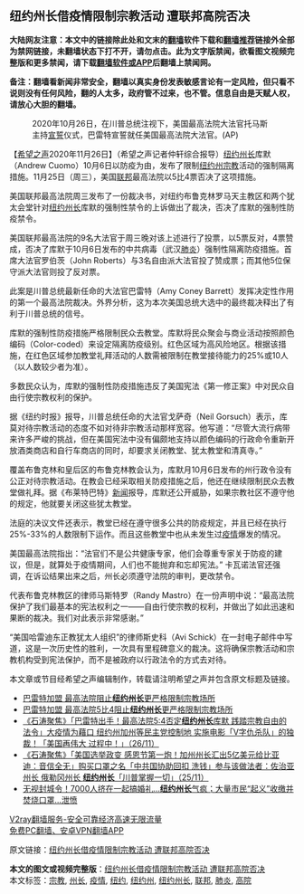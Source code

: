  <h2>纽约州长借疫情限制宗教活动 遭联邦高院否决</h2> <p class="notice"><b>大陆网友注意：本文中的链接除此处和文末的<a href="https://github.com/bannedbook/fanqiang" >翻墙</a>软件下载和<a href="https://github.com/killgcd/justmysocks/blob/master/README.md">翻墙推荐</a>链接外全部为禁网链接，未翻墙状态下打不开，请勿点击。此为文字版禁闻，欲看图文视频完整版和更多禁闻，请下载<a href="https://github.com/bannedbook/fanqiang">翻墙软件或APP</a>后翻墙上禁闻网。</p><p>备注：翻墙看新闻非常安全，翻墙以真实身份发表敏感言论有一定风险，但只看不说则没有任何风险，翻的人太多，政府管不过来，也不管。信息自由是天赋人权，请放心大胆的翻墙。</b></p>  <div class="entry"> <figure><figcaption>2020年10月26日，在川普总统注视下，美国最高法院大法官托马斯主持<span class='wp_keywordlink'><a href="https://www.bannedbook.org/forum5/topic17.html" title="宣誓与预言" target="_blank">宣誓</a></span>仪式，巴雷特宣誓就任美国最高法院大法官。(AP)</figcaption></figure> <p>【<span class='wp_keywordlink_affiliate'><a href="https://www.soundofhope.org" title="希望之声" target="_blank">希望之声</a></span>2020年11月26日】（希望之声记者仲轩综合报导）<a href="https://www.bannedbook.org/bnews/tag/%e7%ba%bd%e7%ba%a6/" class="st_tag internal_tag" rel="tag" title="标签 纽约 下的日志">纽约</a><a href="https://www.bannedbook.org/bnews/tag/%E5%B7%9E%E9%95%BF/" class="st_tag internal_tag" rel="tag" title="标签 州长 下的日志">州长</a>库默（Andrew Cuomo）10月6日以防疫为由，发布了限制<a href="https://www.bannedbook.org/bnews/tag/%E7%BA%BD%E7%BA%A6%E5%B7%9E/" class="st_tag internal_tag" rel="tag" title="标签 纽约州 下的日志">纽约州</a><a href="https://www.bannedbook.org/bnews/tag/%e5%ae%97%e6%95%99/" class="st_tag internal_tag" rel="tag" title="标签 宗教 下的日志">宗教</a>活动的强制隔离措施。11月25日（周三），美国<a href="https://www.bannedbook.org/bnews/tag/%E8%81%94%E9%82%A6/" class="st_tag internal_tag" rel="tag" title="标签 联邦 下的日志">联邦</a>最高法院以5比4票否决了这项措施。</p> <p>美国联邦最高法院周三发布了一份裁决书，对纽约布鲁克林罗马天主教区和两个犹太会堂针对<a href="https://www.bannedbook.org/bnews/tag/%e7%ba%bd%e7%ba%a6%e5%b7%9e%e9%95%bf/" class="st_tag internal_tag" rel="tag" title="标签 纽约州长 下的日志">纽约州长</a>库默的强制性禁令的上诉做出了裁决，否决了库默的强制性防疫禁令。</p> <p>美国联邦最高法院的9名大法官于周三晚对该上述进行了投票，以5票反对，4票赞成，否决了库默于10月6日发布的中共病毒（武汉<a href="https://www.bannedbook.org/bnews/tag/%e8%82%ba%e7%82%8e/" class="st_tag internal_tag" rel="tag" title="标签 肺炎 下的日志">肺炎</a>）强制性隔离防疫措施。首席大法官罗伯茨（John Roberts）与3名自由派大法官投了赞成票；而其他5位保守派大法官则投了反对票。</p>  <p>此案是川普总统最新任命的大法官巴雷特（Amy Coney Barrett）发挥决定性作用的第一个最高法院裁决。外界分析，这为本次美国总统大选中的最终裁决释出了有利于川普总统的信号。</p> <p>库默的强制性防疫措施严格限制民众去教堂。库默将民众聚会与商业活动按照颜色编码（Color-coded）来设定隔离防疫级别。红色区域为高风险地区。根据该措施，在红色区域参加教堂礼拜活动的人数需被限制在教堂接待能力的25%或10人（以人数较少者为准）。</p> <p>多数民众认为，库默的强制性防疫措施违反了美国宪法《第一修正案》中对民众自由行使宗教权利的保护。</p>  <p>据《纽约时报》报导，川普总统任命的大法官戈萨奇（Neil Gorsuch）表示，库莫对待宗教活动的态度不如对待非宗教活动那样宽容。他写道：“尽管大流行病带来许多严峻的挑战，但在美国宪法中没有偏颇地支持以颜色编码的行政命令重新开放酒类商店和自行车商店的同时，却要求关闭教堂、犹太教堂和清真寺。”</p> <p>覆盖布鲁克林和皇后区的布鲁克林教会认为，库默月10月6日发布的州行政令没有公正对待宗教活动。在教会已经采取相关防疫措施之后，他还在继续限制民众去教堂做礼拜。据《布莱特巴特》<span class='wp_keywordlink_affiliate'><a href="https://www.bannedbook.org/" title="新闻">新闻</a></span>报导，库默还公开威胁，如果宗教社区不遵守他的规定，他就要关闭这些犹太教堂。</p> <p>法庭的决议文件还表示，教堂已经在遵守很多公共的防疫规定，并且已经在执行25%-33%的人数限制下运作。而且这些教堂中也从未发生过<a href="https://www.bannedbook.org/bnews/tag/%E7%96%AB%E6%83%85/" class="st_tag internal_tag" rel="tag" title="标签 疫情 下的日志">疫情</a>爆发的情况。</p>  <p>美国最高法院指出：“法官们不是公共健康专家，他们会尊重专家关于防疫的建议，但是，就算处于疫情期间，人们也不能抛弃和忘却宪法。” 卡瓦诺法官还强调，在诉讼结果出来之后，州长必须遵守法院的审判，更改禁令。</p> <p>代表布鲁克林教区的律师马斯特罗（Randy Mastro）在一份声明中说：“最高法院保护了我们最基本的宪法权利之一——自由行使宗教的权利，并做出了如此迅速和果断的裁决。我们对此表示非常感谢。”</p> <p>“美国哈雷迪东正教犹太人组织”的律师斯史科（Avi Schick）在一封电子邮件中写道，这是一次历史性的胜利，一次具有里程碑意义的裁决。这将确保宗教活动和宗教机构受到宪法保护，而不是被政府以行政法令的方式去对待。</p>  <p>本文章或节目经希望之声编辑制作，转载请注明希望之声并包含原文标题及链接。</p> <ul class='op-related-articles' title='相关阅读'> <li><a href='https://www.bannedbook.org/bnews/cbnews/20201127/1437754.html' target='_blank'>巴雷特加盟 最高法院阻止<b>纽约州长</b>更严格限制宗教场所</a></li> <li><a href='https://www.bannedbook.org/bnews/cbnews/20201127/1437741.html' target='_blank'>巴雷特加盟 最高法院5比4阻止<b>纽约州长</b>更严格限制宗教场所</a></li> <li><a href='https://www.bannedbook.org/bnews/bannedvideo/20201127/1437695.html' target='_blank'>《石涛聚焦》「巴雷特出手！最高法院5:4否定<b>纽约州长</b>库默 践踏宗教自由的法令」大疫情为藉口 纽约州加州等民主党控制地 实施电影「V字仇杀队」的独裁！「美国再伟大 过程中！」（26/11）</a></li> <li><a href='https://www.bannedbook.org/bnews/bannedvideo/20201126/1437225.html' target='_blank'>《石涛聚焦》「美国选举政变 感恩节第一炮！加州州长汇出5亿美元给比亚迪：音信全无」购买口罩之名「中共国协助回扣 洗钱」参与该做法者：佐治亚州长 俄勒冈州长 <b>纽约州长</b>「川普掌握一切」（25/11）</a></li> <li><a href='https://www.bannedbook.org/bnews/worldnews/usa/20201124/1435905.html' target='_blank'>无视封城令！7000人挤在一起搞婚礼…<b>纽约州长</b>气疯；大量市民“起义”收缴并焚烧口罩…泄愤</a></li> </ul> <p class="texttj"> <a href="https://www.bannedbook.org/forum23/topic22702.html" target="_blank">V2ray翻墙服务-安全可靠经济高速无限流量</a><br/> <a href="https://github.com/bannedbook/fanqiang/wiki/%E7%A6%81%E9%97%BB%E7%BD%91%E5%AE%89%E5%8D%93%E7%BF%BB%E5%A2%99%E6%96%B0%E9%97%BBAPP" target="_blank">免费PC翻墙、安卓VPN翻墙APP</a></p><p>原文链接：<a class="src_link"  href="https://www.soundofhope.org/post/447256" target="_blank">纽约州长借疫情限制宗教活动 遭联邦高院否决</a></p><a name='sharetosocial'></a>       <div><b>本文的图文或视频完整版</b>：<a href='https://www.bannedbook.org/bnews/comments/20201127/1437776.html'>纽约州长借疫情限制宗教活动 遭联邦高院否决</a></div>  </div><!--END ENTRY--> <div class="postfooter"> <div>本文标签：<a href="https://www.bannedbook.org/bnews/tag/%e5%ae%97%e6%95%99/" rel="tag">宗教</a>, <a href="https://www.bannedbook.org/bnews/tag/%E5%B7%9E%E9%95%BF/" rel="tag">州长</a>, <a href="https://www.bannedbook.org/bnews/tag/%E7%96%AB%E6%83%85/" rel="tag">疫情</a>, <a href="https://www.bannedbook.org/bnews/tag/%e7%ba%bd%e7%ba%a6/" rel="tag">纽约</a>, <a href="https://www.bannedbook.org/bnews/tag/%E7%BA%BD%E7%BA%A6%E5%B7%9E/" rel="tag">纽约州</a>, <a href="https://www.bannedbook.org/bnews/tag/%e7%ba%bd%e7%ba%a6%e5%b7%9e%e9%95%bf/" rel="tag">纽约州长</a>, <a href="https://www.bannedbook.org/bnews/tag/%E8%81%94%E9%82%A6/" rel="tag">联邦</a>, <a href="https://www.bannedbook.org/bnews/tag/%e8%82%ba%e7%82%8e/" rel="tag">肺炎</a>, <a href="https://www.bannedbook.org/bnews/tag/%e9%ab%98%e9%99%a2/" rel="tag">高院</a></div>  </div><!--END POSTFOOTER--> 